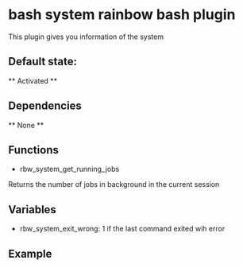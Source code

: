 bash system rainbow bash plugin
=================================

This plugin gives you information of the system

Default state:
-------------
** Activated **

Dependencies
-----------

** None **

Functions
---------

 * rbw_system_get_running_jobs

 Returns the number of jobs in background in the current session

Variables
---------

* rbw_system_exit_wrong: 1 if the last command exited wih error

Example
-------
